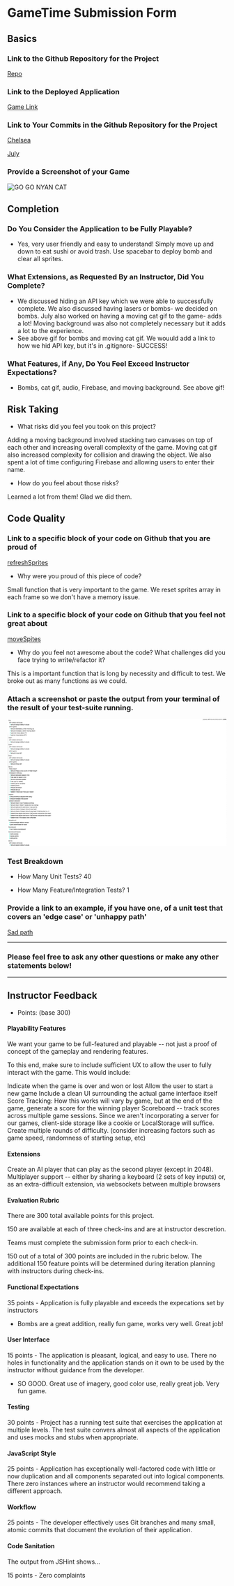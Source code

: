 # GameTime Submission Form

## Basics

### Link to the Github Repository for the Project
[Repo](https://github.com/cheljoh/game-time)

### Link to the Deployed Application
[Game Link](http://cheljoh.github.io/game-time/)

### Link to Your Commits in the Github Repository for the Project
[Chelsea](https://github.com/cheljoh/game-time/commits/master?author=cheljoh)

[July](https://github.com/cheljoh/game-time/commits/master?author=julyytran)

### Provide a Screenshot of your Game
![GO GO NYAN CAT](http://g.recordit.co/Wt9UG9rpVn.gif)

## Completion

### Do You Consider the Application to be Fully Playable?

 - Yes, very user friendly and easy to understand! Simply move up and down to eat sushi or avoid trash. Use spacebar to deploy bomb and clear all sprites.

### What Extensions, as Requested By an Instructor, Did You Complete?

- We discussed hiding an API key which we were able to successfully complete. We also discussed having lasers or bombs- we decided on bombs. July also worked on having a moving cat gif to the game- adds a lot! Moving background was also  not completely necessary but it adds a lot to the experience.
- See above gif for bombs and moving cat gif. We wouuld add a link to how we hid API key, but it's in .gitignore- SUCCESS!


### What Features, if Any, Do You Feel Exceed Instructor Expectations?

 - Bombs, cat gif, audio, Firebase, and moving background. See above gif!

## Risk Taking

- What risks did you feel you took on this project?

Adding a moving background involved stacking two canvases on top of each other and increasing overall complexity of the game. Moving cat gif also increased complexity for collision and drawing the object. We also spent a lot of time configuring Firebase and allowing users to enter their name.

- How do you feel about those risks?

Learned a lot from them! Glad we did them.

## Code Quality

### Link to a specific block of your code on Github that you are proud of

[refreshSprites](https://github.com/cheljoh/game-time/blob/refactoring-party-3/lib/game.js#L64-L74)
- Why were you proud of this piece of code?

Small function that is very important to the game. We reset sprites array in each frame so we don't have a memory issue. 

### Link to a specific block of your code on Github that you feel not great about

[moveSpites](https://github.com/cheljoh/game-time/blob/refactoring-party-3/lib/game.js#L76-L92)

- Why do you feel not awesome about the code? What challenges did you face trying to write/refactor it?

This is a important function that is long by necessity and difficult to test. We broke out as many functions as we could.

### Attach a screenshot or paste the output from your terminal of the result of your test-suite running.

![Test Suite](images/test-suite.png)

### Test Breakdown
- How Many Unit Tests?
40

- How Many Feature/Integration Tests?
1


### Provide a link to an example, if you have one, of a unit test that covers an 'edge case' or 'unhappy path'

[Sad path](https://github.com/cheljoh/game-time/blob/refactoring-party-3/test/cat-test.js#L29-L40)

-----

### Please feel free to ask any other questions or make any other statements below!


-----

## Instructor Feedback

- Points: (base 300)

#### Playability Features

We want your game to be full-featured and playable -- not just a proof of concept of the gameplay and rendering features.

To this end, make sure to include sufficient UX to allow the user to fully interact with the game. This would include:

Indicate when the game is over and won or lost
Allow the user to start a new game
Include a clean UI surrounding the actual game interface itself
Score Tracking: How this works will vary by game, but at the end of the game, generate a score for the winning player
Scoreboard -- track scores across multiple game sessions. Since we aren't incorporating a server for our games, client-side storage like a cookie or LocalStorage will suffice.
Create multiple rounds of difficulty. (consider increasing factors such as game speed, randomness of starting setup, etc)

#### Extensions

Create an AI player that can play as the second player (except in 2048).
Multiplayer support -- either by sharing a keyboard (2 sets of key inputs) or, as an extra-difficult extension, via websockets between multiple browsers

#### Evaluation Rubric

There are 300 total available points for this project.

150 are available at each of three check-ins and are at instructor descretion.

Teams must complete the submission form prior to each check-in.

150 out of a total of 300 points are included in the rubric below. The additional 150 feature points will be determined during iteration planning with instructors during check-ins.

#### Functional Expectations

35 points - Application is fully playable and exceeds the expecations set by instructors
- Bombs are a great addition, really fun game, works very well. Great job!

#### User Interface

15 points - The application is pleasant, logical, and easy to use. There no holes in functionality and the application stands on it own to be used by the instructor without guidance from the developer.
- SO GOOD. Great use of imagery, good color use, really great job. Very fun game.

#### Testing

30 points - Project has a running test suite that exercises the application at multiple levels. The test suite convers almost all aspects of the application and uses mocks and stubs when appropriate.

#### JavaScript Style

25 points - Application has exceptionally well-factored code with little or now duplication and all components separated out into logical components. There zero instances where an instructor would recommend taking a different approach.

#### Workflow

25 points - The developer effectively uses Git branches and many small, atomic commits that document the evolution of their application.

#### Code Sanitation

The output from JSHint shows…

15 points - Zero complaints
